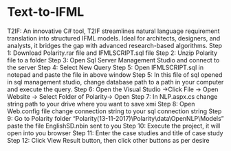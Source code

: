 # Text-to-IFML
T2IF: An innovative C# tool, T2IF streamlines natural language requirement translation into structured IFML models. Ideal for architects, designers, and analysts, it bridges the gap with advanced research-based algorithms.
Step 1: Download Polarity.rar file and IFMLSCRIPT.sql file
Step 2: Unzip Polarity file to a folder
Step 3: Open Sql Server Management Studio and connect to the server
Step 4: Select New Query
Step 5: Open IFMLSCRIPT.sql in notepad and paste the file in above window
Step 5: In this file of sql opened in sql management studio, change database path to a path in your computer and execute the query. 
Step 6: Open the Visual Studio ->Click File -> Open Website -> Select Folder of Polarity-> Open
Step 7: In NLP.aspx.cs change string path to your drive where you want to save xmi
Step 8: Open Web.config file change connection string to your sql connection string
Step 9: Go to Polarity folder “Polarity(13-11-2017)\Polarity\data\OpenNLP\Models” paste the
file EnglishSD.nbin sent to you
Step 10: Execute the project, it will open into you browser
Step 11: Enter the case studies and title of case study
Step 12: Click View Result button, then click other buttons as per desire
